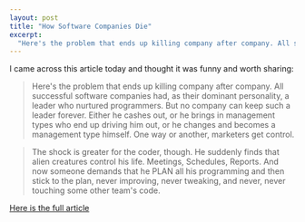 ```yaml
---
layout: post
title: "How Software Companies Die"
excerpt:
  "Here's the problem that ends up killing company after company. All successful software companies had, as their dominant personality, a leader who nurtured programmers. But no company can keep such a leader forever. Either he cashes out, or he brings in management types who end up driving him out, or he changes and becomes a management type himself. One way or another, marketers get control."
---
```


I came across this article today and thought it was funny and worth sharing:

>Here's the problem that ends up killing company after company. All successful software companies had, as their dominant personality, a leader who nurtured programmers. But no company can keep such a leader forever. Either he cashes out, or he brings in management types who end up driving him out, or he changes and becomes a management type himself. One way or another, marketers get control.

>The shock is greater for the coder, though. He suddenly finds that alien creatures control his life. Meetings, Schedules, Reports. And now someone demands that he PLAN all his programming and then stick to the plan, never improving, never tweaking, and never, never touching some other team's code. 

[Here is the full article](http://www.zoion.com/~erlkonig/writings/programmer-beekeeping.html)